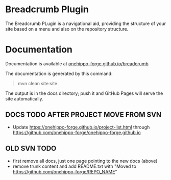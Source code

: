 
# Breadcrumb Plugin

The Breadcrumb PLugin is a navigational aid, providing the structure of your site based on a menu and also on the 
repository structure.

# Documentation 

Documentation is available at [onehippo-forge.github.io/breadcrumb](https://onehippo-forge.github.io/breadcrumb)

The documentation is generated by this command:

 > mvn clean site:site
 
The output is in the docs directory; push it and GitHub Pages will serve the site automatically. 


## DOCS TODO AFTER PROJECT MOVE FROM SVN
- Update https://onehippo-forge.github.io/project-list.html through https://github.com/onehippo-forge/onehippo-forge.github.io

## OLD SVN TODO
- first remove all docs, just one page pointing to the new docs (above)
- remove trunk content and add README.txt with "Moved to https://github.com/onehippo-forge/REPO_NAME"

